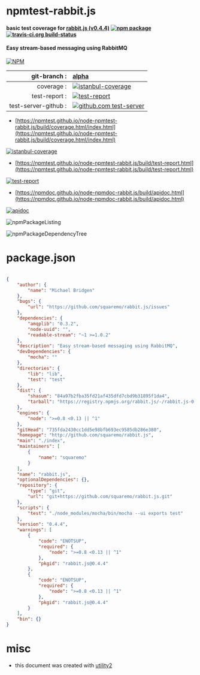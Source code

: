 # npmtest-rabbit.js

#### basic test coverage for  [rabbit.js (v0.4.4)](http://github.com/squaremo/rabbit.js)  [![npm package](https://img.shields.io/npm/v/npmtest-rabbit.js.svg?style=flat-square)](https://www.npmjs.org/package/npmtest-rabbit.js) [![travis-ci.org build-status](https://api.travis-ci.org/npmtest/node-npmtest-rabbit.js.svg)](https://travis-ci.org/npmtest/node-npmtest-rabbit.js)

#### Easy stream-based messaging using RabbitMQ

[![NPM](https://nodei.co/npm/rabbit.js.png?downloads=true&downloadRank=true&stars=true)](https://www.npmjs.com/package/rabbit.js)

| git-branch : | [alpha](https://github.com/npmtest/node-npmtest-rabbit.js/tree/alpha)|
|--:|:--|
| coverage : | [![istanbul-coverage](https://npmtest.github.io/node-npmtest-rabbit.js/build/coverage.badge.svg)](https://npmtest.github.io/node-npmtest-rabbit.js/build/coverage.html/index.html)|
| test-report : | [![test-report](https://npmtest.github.io/node-npmtest-rabbit.js/build/test-report.badge.svg)](https://npmtest.github.io/node-npmtest-rabbit.js/build/test-report.html)|
| test-server-github : | [![github.com test-server](https://npmtest.github.io/node-npmtest-rabbit.js/GitHub-Mark-32px.png)](https://npmtest.github.io/node-npmtest-rabbit.js/build/app/index.html) | | build-artifacts : | [![build-artifacts](https://npmtest.github.io/node-npmtest-rabbit.js/glyphicons_144_folder_open.png)](https://github.com/npmtest/node-npmtest-rabbit.js/tree/gh-pages/build)|

- [https://npmtest.github.io/node-npmtest-rabbit.js/build/coverage.html/index.html](https://npmtest.github.io/node-npmtest-rabbit.js/build/coverage.html/index.html)

[![istanbul-coverage](https://npmtest.github.io/node-npmtest-rabbit.js/build/screenCapture.buildCi.browser.%252Ftmp%252Fbuild%252Fcoverage.lib.html.png)](https://npmtest.github.io/node-npmtest-rabbit.js/build/coverage.html/index.html)

- [https://npmtest.github.io/node-npmtest-rabbit.js/build/test-report.html](https://npmtest.github.io/node-npmtest-rabbit.js/build/test-report.html)

[![test-report](https://npmtest.github.io/node-npmtest-rabbit.js/build/screenCapture.buildCi.browser.%252Ftmp%252Fbuild%252Ftest-report.html.png)](https://npmtest.github.io/node-npmtest-rabbit.js/build/test-report.html)

- [https://npmdoc.github.io/node-npmdoc-rabbit.js/build/apidoc.html](https://npmdoc.github.io/node-npmdoc-rabbit.js/build/apidoc.html)

[![apidoc](https://npmdoc.github.io/node-npmdoc-rabbit.js/build/screenCapture.buildCi.browser.%252Ftmp%252Fbuild%252Fapidoc.html.png)](https://npmdoc.github.io/node-npmdoc-rabbit.js/build/apidoc.html)

![npmPackageListing](https://npmtest.github.io/node-npmtest-rabbit.js/build/screenCapture.npmPackageListing.svg)

![npmPackageDependencyTree](https://npmtest.github.io/node-npmtest-rabbit.js/build/screenCapture.npmPackageDependencyTree.svg)



# package.json

```json

{
    "author": {
        "name": "Michael Bridgen"
    },
    "bugs": {
        "url": "https://github.com/squaremo/rabbit.js/issues"
    },
    "dependencies": {
        "amqplib": "0.3.2",
        "node-uuid": "",
        "readable-stream": "~1 >=1.0.2"
    },
    "description": "Easy stream-based messaging using RabbitMQ",
    "devDependencies": {
        "mocha": ""
    },
    "directories": {
        "lib": "lib",
        "test": "test"
    },
    "dist": {
        "shasum": "84a97b2fba35fd21af435dfd7cbd9b31895f1da4",
        "tarball": "https://registry.npmjs.org/rabbit.js/-/rabbit.js-0.4.4.tgz"
    },
    "engines": {
        "node": ">=0.8 <0.13 || ^1"
    },
    "gitHead": "735fda2430cc1dd5e98bfb693ec9585db286e380",
    "homepage": "http://github.com/squaremo/rabbit.js",
    "main": "./index",
    "maintainers": [
        {
            "name": "squaremo"
        }
    ],
    "name": "rabbit.js",
    "optionalDependencies": {},
    "repository": {
        "type": "git",
        "url": "git+https://github.com/squaremo/rabbit.js.git"
    },
    "scripts": {
        "test": "./node_modules/mocha/bin/mocha --ui exports test"
    },
    "version": "0.4.4",
    "warnings": [
        {
            "code": "ENOTSUP",
            "required": {
                "node": ">=0.8 <0.13 || ^1"
            },
            "pkgid": "rabbit.js@0.4.4"
        },
        {
            "code": "ENOTSUP",
            "required": {
                "node": ">=0.8 <0.13 || ^1"
            },
            "pkgid": "rabbit.js@0.4.4"
        }
    ],
    "bin": {}
}
```



# misc
- this document was created with [utility2](https://github.com/kaizhu256/node-utility2)
